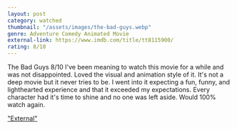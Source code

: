 ```yaml
---
layout: post
category: watched
thumbnail: "/assets/images/the-bad-guys.webp"
genre: Adventure Comedy Animated Movie
external-link: https://www.imdb.com/title/tt8115900/
rating: 8/10
---
```

The Bad Guys
8/10
I've been meaning to watch this movie for a while and was not disappointed. Loved the visual and animation style of it. It's not a deep movie but it never tries to be. I went into it expecting a fun, funny, and lighthearted experience and that it exceeded my expectations. Every character had it's time to shine and no one was left aside. Would 100% watch again.

["External"](https://www.imdb.com/title/tt8115900/)